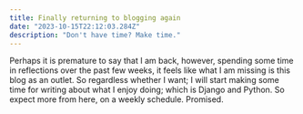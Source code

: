 ```yaml
---
title: Finally returning to blogging again
date: "2023-10-15T22:12:03.284Z"
description: "Don't have time? Make time."
---
```


Perhaps it is premature to say that I am back, however, spending some time in reflections over the past few weeks, it
feels like what I am missing is this blog as an outlet. So regardless whether I want; I will start making some time for
writing about what I enjoy doing; which is Django and Python. So expect more from here, on a weekly schedule. Promised.